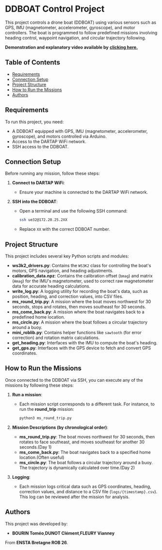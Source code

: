 # DDBOAT Control Project

This project controls a drone boat (DDBOAT) using various sensors such as GPS, IMU (magnetometer, accelerometer, gyroscope), and motor controllers. The boat is programmed to follow predefined missions involving heading control, waypoint navigation, and circular trajectory following.

**Demonstration and explanatory video available by** [**clicking here.**](https://www.youtube.com/watch?v=n9koBU_pk7A)

## Table of Contents
- [Requirements](#requirements)
- [Connection Setup](#connection-setup)
- [Project Structure](#project-structure)
- [How to Run the Missions](#how-to-run-the-missions)
- [Authors](#authors)

## Requirements
To run this project, you need:
- A DDBOAT equipped with GPS, IMU (magnetometer, accelerometer, gyroscope), and motors controlled via Arduino.
- Access to the DARTAP WiFi network.
- SSH access to the DDBOAT.

## Connection Setup

Before running any mission, follow these steps:

1. **Connect to DARTAP WiFi**:
   - Ensure your machine is connected to the DARTAP WiFi network.

2. **SSH into the DDBOAT**:
   - Open a terminal and use the following SSH command:
     ```bash
     ssh ue32@172.20.25.2XX
     ```
   - Replace `XX` with the correct DDBOAT number.

## Project Structure

This project includes several key Python scripts and modules:

- **ws3k2_drivers.py**: Contains the `WS3K2` class for controlling the boat's motors, GPS navigation, and heading adjustments.
- **calibration_data.npz**: Contains the calibration offset (`bmag`) and matrix (`Amag`) for the IMU's magnetometer, used to correct raw magnetometer data for accurate heading calculations.
- **write_log.py**: A logging utility for recording the boat's data, such as position, heading, and correction values, into CSV files.
- **ms_round_trip.py**: A mission where the boat moves northwest for 30 seconds, stops and rotates, then moves southeast for 30 seconds.
- **ms_come_back.py**: A mission where the boat navigates back to a predefined home location.
- **ms_circle.py**: A mission where the boat follows a circular trajectory around a buoy.
- **mini_roblib.py**: Contains helper functions like `sawtooth` (for error correction) and rotation matrix calculations.
- **get_heading.py**: Interfaces with the IMU to compute the boat's heading.
- **get_gps.py**: Interfaces with the GPS device to fetch and convert GPS coordinates.

## How to Run the Missions

Once connected to the DDBOAT via SSH, you can execute any of the missions by following these steps:

1. **Run a mission**:
   - Each mission script corresponds to a different task. For instance, to run the **round_trip** mission:
     ```bash
     python3 ms_round_trip.py
     ```

2. **Mission Descriptions (by chronological order)**:
   - **ms_round_trip.py**: The boat moves northwest for 30 seconds, then rotates to face southeast, and moves southeast for another 30 seconds.(Day 1)
   - **ms_come_back.py**: The boat navigates back to a specified home location.(Often useful)
   - **ms_circle.py**: The boat follows a circular trajectory around a buoy. The trajectory is dynamically calculated over time.(Day 2)

3. **Logging**:
   - Each mission logs critical data such as GPS coordinates, heading, correction values, and distance to a CSV file (`logs/{timestamp}.csv`). This log can be reviewed after the mission for analysis.

## Authors

This project was developed by:
- **BOURIN Toméo**,**DUNOT Clément**,**FLEURY Vianney** 

From **ENSTA Bretagne ROB 26**.
